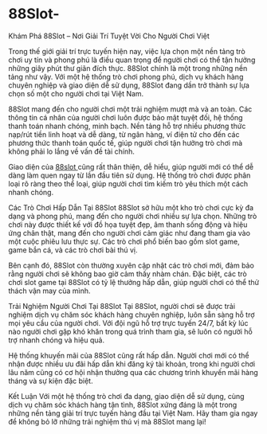 # 88Slot-
Khám Phá 88Slot – Nơi Giải Trí Tuyệt Vời Cho Người Chơi Việt

Trong thế giới giải trí trực tuyến hiện nay, việc lựa chọn một nền tảng trò chơi uy tín và phong phú là điều quan trọng để người chơi có thể tận hưởng những giây phút thư giãn đích thực. 88Slot chính là một trong những nền tảng như vậy. Với một hệ thống trò chơi phong phú, dịch vụ khách hàng chuyên nghiệp và giao diện dễ sử dụng, 88Slot đang dần trở thành sự lựa chọn số một cho người chơi tại Việt Nam.

88Slot mang đến cho người chơi một trải nghiệm mượt mà và an toàn. Các thông tin cá nhân của người chơi luôn được bảo mật tuyệt đối, hệ thống thanh toán nhanh chóng, minh bạch. Nền tảng hỗ trợ nhiều phương thức nạp/rút tiền linh hoạt và dễ dàng, từ ngân hàng, ví điện tử cho đến các phương thức thanh toán quốc tế, giúp người chơi tận hưởng trò chơi mà không phải lo lắng về vấn đề tài chính.

Giao diện của <a href=https://88slot-online.com> 88slot </a>  cũng rất thân thiện, dễ hiểu, giúp người mới có thể dễ dàng làm quen ngay từ lần đầu tiên sử dụng. Hệ thống trò chơi được phân loại rõ ràng theo thể loại, giúp người chơi tìm kiếm trò yêu thích một cách nhanh chóng.

Các Trò Chơi Hấp Dẫn Tại 88Slot
88Slot sở hữu một kho trò chơi cực kỳ đa dạng và phong phú, mang đến cho người chơi nhiều sự lựa chọn. Những trò chơi này được thiết kế với đồ họa tuyệt đẹp, âm thanh sống động và hiệu ứng chân thật, mang đến cho người chơi cảm giác như đang tham gia vào một cuộc phiêu lưu thực sự. Các trò chơi phổ biến bao gồm slot game, game bắn cá, và các trò chơi bài thú vị.

Bên cạnh đó, 88Slot còn thường xuyên cập nhật các trò chơi mới, đảm bảo rằng người chơi sẽ không bao giờ cảm thấy nhàm chán. Đặc biệt, các trò chơi slot game tại 88Slot có tỷ lệ thưởng hấp dẫn, giúp người chơi có thể thử thách vận may của mình.

Trải Nghiệm Người Chơi Tại 88Slot
Tại 88Slot, người chơi sẽ được trải nghiệm dịch vụ chăm sóc khách hàng chuyên nghiệp, luôn sẵn sàng hỗ trợ mọi yêu cầu của người chơi. Với đội ngũ hỗ trợ trực tuyến 24/7, bất kỳ lúc nào người chơi gặp khó khăn trong quá trình tham gia, sẽ luôn có người hỗ trợ nhanh chóng và hiệu quả.

Hệ thống khuyến mãi của 88Slot cũng rất hấp dẫn. Người chơi mới có thể nhận được nhiều ưu đãi hấp dẫn khi đăng ký tài khoản, trong khi người chơi lâu năm cũng có cơ hội nhận thưởng qua các chương trình khuyến mãi hàng tháng và sự kiện đặc biệt.

Kết Luận
Với một hệ thống trò chơi đa dạng, giao diện dễ sử dụng, cùng dịch vụ chăm sóc khách hàng tận tình, 88Slot xứng đáng là một trong những nền tảng giải trí trực tuyến hàng đầu tại Việt Nam. Hãy tham gia ngay để không bỏ lỡ những trải nghiệm thú vị mà 88Slot mang lại!
